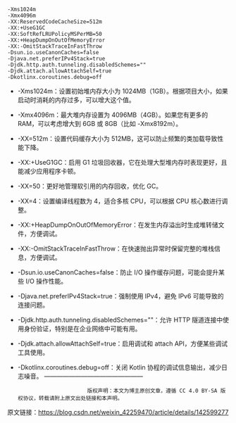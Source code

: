 ```shell
-Xms1024m
-Xmx4096m
-XX:ReservedCodeCacheSize=512m
-XX:+UseG1GC
-XX:SoftRefLRUPolicyMSPerMB=50
-XX:+HeapDumpOnOutOfMemoryError
-XX:-OmitStackTraceInFastThrow
-Dsun.io.useCanonCaches=false
-Djava.net.preferIPv4Stack=true
-Djdk.http.auth.tunneling.disabledSchemes=""
-Djdk.attach.allowAttachSelf=true
-Dkotlinx.coroutines.debug=off
```


* -Xms1024m：设置初始堆内存大小为 1024MB（1GB）。根据项目大小，如果启动时消耗的内存过多，可以增大这个值。
* -Xmx4096m：最大堆内存设置为 4096MB（4GB）。如果您有更多的 RAM，可以考虑增大到 6GB 或 8GB（比如 -Xmx8192m）。
* -XX=512m：设置代码缓存大小为 512MB，这可以防止频繁的类加载导致性能下降。
* -XX:+UseG1GC：启用 G1 垃圾回收器，它在处理大型堆内存时表现更好，且能减少应用程序卡顿。
* -XX=50：更好地管理软引用的内存回收，优化 GC。
* -XX=4：设置编译线程数为 4，适合多核 CPU，可以根据 CPU 核心数进行调整。
* -XX:+HeapDumpOnOutOfMemoryError：在发生内存溢出时生成堆转储文件，方便调试。
* -XX:-OmitStackTraceInFastThrow：在快速抛出异常时保留完整的堆栈信息，方便调试。
* -Dsun.io.useCanonCaches=false：防止 I/O 操作缓存问题，可能会提升某些 I/O 操作性能。
* -Djava.net.preferIPv4Stack=true：强制使用 IPv4，避免 IPv6 可能导致的连接问题。
* -Djdk.http.auth.tunneling.disabledSchemes=""：允许 HTTP 隧道连接中使用身份验证，特别是在企业网络中可能有用。
* -Djdk.attach.allowAttachSelf=true：启用调试和 attach API，方便某些调试工具使用。
* -Dkotlinx.coroutines.debug=off：关闭 Kotlin 协程的调试信息输出，减少日志噪音。
————————————————

                            版权声明：本文为博主原创文章，遵循 CC 4.0 BY-SA 版权协议，转载请附上原文出处链接和本声明。

原文链接：https://blog.csdn.net/weixin_42259470/article/details/142599277